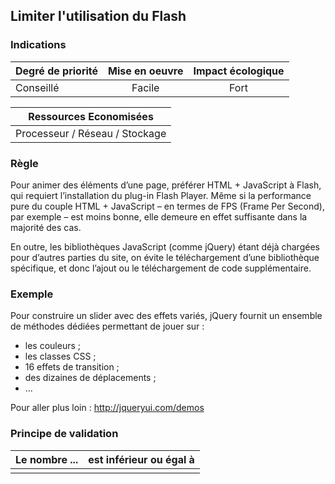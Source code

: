 ## Limiter l'utilisation du Flash

### Indications

| Degré de priorité |      Mise en oeuvre       |  Impact écologique    | 
|-------------------|:-------------------------:|:---------------------:|
| Conseillé         |  Facile                   |    Fort               | 

|Ressources Economisées                                      |
|:----------------------------------------------------------:|
| Processeur / Réseau / Stockage |

### Règle

Pour animer des éléments d’une page, préférer HTML + JavaScript à Flash, qui requiert l’installation du plug-in Flash
Player. Même si la performance pure du couple HTML + JavaScript – en termes de FPS (Frame Per Second), par exemple – est
moins bonne, elle demeure en effet suffisante dans la majorité des cas.

En outre, les bibliothèques JavaScript (comme jQuery) étant déjà chargées pour d’autres parties du site, on évite le
téléchargement d’une bibliothèque spécifique, et donc l’ajout ou le téléchargement de code supplémentaire.

### Exemple

Pour construire un slider avec des effets variés, jQuery fournit un ensemble de méthodes dédiées permettant de jouer
sur :

- les couleurs ;
- les classes CSS ;
- 16 effets de transition ;
- des dizaines de déplacements ;
- ...

Pour aller plus loin :
http://jqueryui.com/demos

### Principe de validation

| Le nombre ...     | est inférieur ou égal à   |  
|-------------------|:-------------------------:|
|   |   |
